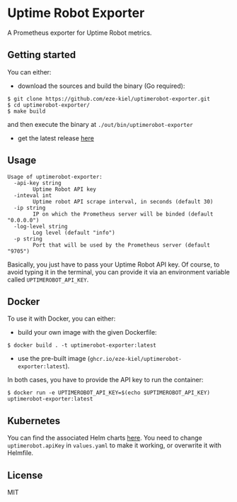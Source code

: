 # Uptime Robot Exporter

A Prometheus exporter for Uptime Robot metrics.

## Getting started

You can either:

* download the sources and build the binary (Go required):

```
$ git clone https://github.com/eze-kiel/uptimerobot-exporter.git
$ cd uptimerobot-exporter/
$ make build
```

and then execute the binary at `./out/bin/uptimerobot-exporter`

* get the latest release [here](https://github.com/eze-kiel/uptimerobot-exporter/releases)

## Usage

```
Usage of uptimerobot-exporter:
  -api-key string
    	Uptime Robot API key
  -inteval int
    	Uptime robot API scrape interval, in seconds (default 30)
  -ip string
    	IP on which the Prometheus server will be binded (default "0.0.0.0")
  -log-level string
    	Log level (default "info")
  -p string
    	Port that will be used by the Prometheus server (default "9705")
```

Basically, you just have to pass your Uptime Robot API key. Of course, to avoid typing it in the terminal, you can provide it via an environment variable called `UPTIMEROBOT_API_KEY`.

## Docker

To use it with Docker, you can either:

* build your own image with the given Dockerfile:

```
$ docker build . -t uptimerobot-exporter:latest
```

* use the pre-built image (`ghcr.io/eze-kiel/uptimerobot-exporter:latest`).

In both cases, you have to provide the API key to run the container:

```
$ docker run -e UPTIMEROBOT_API_KEY=$(echo $UPTIMEROBOT_API_KEY) uptimerobot-exporter:latest
```

## Kubernetes

You can find the associated Helm charts [here](https://github.com/devops-works/helm-charts/tree/master/uptimerobot). You need to change `uptimerobot.apiKey` in `values.yaml` to make it working, or overwrite it with Helmfile.

## License

MIT
